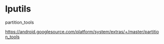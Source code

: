 # lputils
partition_tools

https://android.googlesource.com/platform/system/extras/+/master/partition_tools
